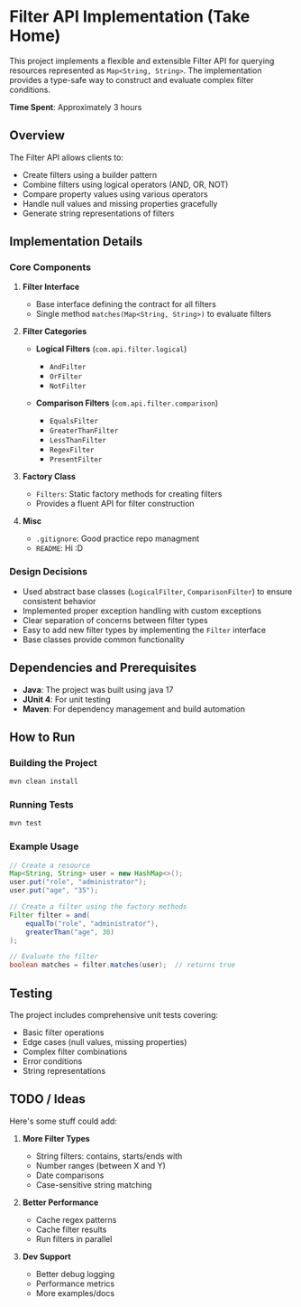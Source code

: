 # Filter API Implementation (Take Home)

This project implements a flexible and extensible Filter API for querying resources represented as `Map<String, String>`. The implementation provides a type-safe way to construct and evaluate complex filter conditions.


**Time Spent**: Approximately 3 hours

## Overview

The Filter API allows clients to:
- Create filters using a builder pattern
- Combine filters using logical operators (AND, OR, NOT)
- Compare property values using various operators
- Handle null values and missing properties gracefully
- Generate string representations of filters

## Implementation Details

### Core Components

1. **Filter Interface**
   - Base interface defining the contract for all filters
   - Single method `matches(Map<String, String>)` to evaluate filters

2. **Filter Categories**
   - **Logical Filters** (`com.api.filter.logical`)
     - `AndFilter`
     - `OrFilter`
     - `NotFilter`
   
   - **Comparison Filters** (`com.api.filter.comparison`)
     - `EqualsFilter`
     - `GreaterThanFilter`
     - `LessThanFilter`
     - `RegexFilter`
     - `PresentFilter`

3. **Factory Class**
   - `Filters`: Static factory methods for creating filters
   - Provides a fluent API for filter construction

4. **Misc**
   - `.gitignore`: Good practice repo managment
   - `README`: Hi :D

### Design Decisions

   - Used abstract base classes (`LogicalFilter`, `ComparisonFilter`) to ensure consistent behavior
   - Implemented proper exception handling with custom exceptions
   - Clear separation of concerns between filter types
   - Easy to add new filter types by implementing the `Filter` interface
   - Base classes provide common functionality

## Dependencies and Prerequisites

- **Java**: The project was built using java 17
- **JUnit 4**: For unit testing
- **Maven**: For dependency management and build automation

## How to Run

### Building the Project
```bash
mvn clean install
```

### Running Tests
```bash
mvn test
```

### Example Usage

```java
// Create a resource
Map<String, String> user = new HashMap<>();
user.put("role", "administrator");
user.put("age", "35");

// Create a filter using the factory methods
Filter filter = and(
    equalTo("role", "administrator"),
    greaterThan("age", 30)
);

// Evaluate the filter
boolean matches = filter.matches(user);  // returns true
```

## Testing

The project includes comprehensive unit tests covering:
- Basic filter operations
- Edge cases (null values, missing properties)
- Complex filter combinations
- Error conditions
- String representations

## TODO / Ideas

Here's some stuff could add:

1. **More Filter Types**
   - String filters: contains, starts/ends with
   - Number ranges (between X and Y)
   - Date comparisons
   - Case-sensitive string matching

2. **Better Performance**
   - Cache regex patterns
   - Cache filter results
   - Run filters in parallel

3. **Dev Support**
   - Better debug logging
   - Performance metrics
   - More examples/docs

